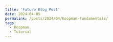 ```yaml
---
title: 'Future Blog Post'
date: 2024-04-05
permalink: /posts/2024/04/Koopman-fundamentals/
tags:
  - Koopman
  - Tutorial
---
```



